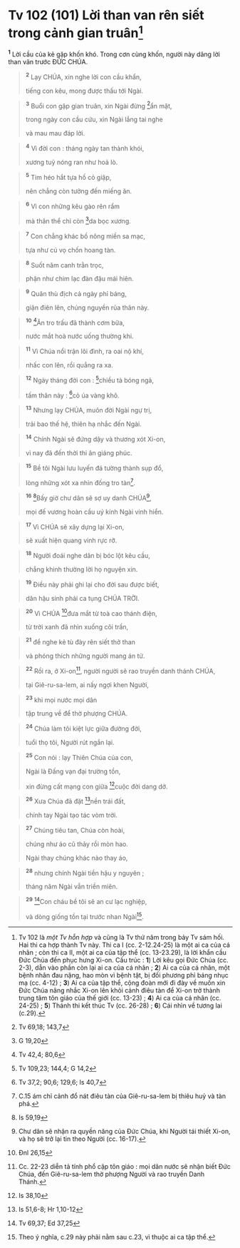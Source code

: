 # Tv 102 (101) Lời than van rên siết trong cảnh gian truân[^1]
<sup><b>1</b></sup> Lời cầu của kẻ gặp khốn khó. Trong cơn cùng khốn, người này dâng lời than vãn trước ĐỨC CHÚA.


> <sup><b>2</b></sup> Lạy CHÚA, xin nghe lời con cầu khẩn,
> 
> tiếng con kêu, mong được thấu tới Ngài.
>


> <sup><b>3</b></sup> Buổi con gặp gian truân, xin Ngài đừng [^1*]ẩn mặt,
> 
> trong ngày con cầu cứu, xin Ngài lắng tai nghe
> 
> và mau mau đáp lời.
>


> <sup><b>4</b></sup> Vì đời con : tháng ngày tan thành khói,
> 
> xương tuỷ nóng ran như hoả lò.
>


> <sup><b>5</b></sup> Tim héo hắt tựa hồ cỏ giập,
> 
> nên chẳng còn tưởng đến miếng ăn.
>


> <sup><b>6</b></sup> Vì con những kêu gào rên rẩm
> 
> mà thân thể chỉ còn [^2*]da bọc xương.
>


> <sup><b>7</b></sup> Con chẳng khác bồ nông miền sa mạc,
> 
> tựa như cú vọ chốn hoang tàn.
>


> <sup><b>8</b></sup> Suốt năm canh trằn trọc,
> 
> phận như chim lạc đàn đậu mái hiên.
>


> <sup><b>9</b></sup> Quân thù địch cả ngày phỉ báng,
> 
> giận điên lên, chúng nguyền rủa thân này.
>


> <sup><b>10</b></sup> [^3*]Ăn tro trấu đã thành cơm bữa,
> 
> nước mắt hoà nước uống thường khi.
>


> <sup><b>11</b></sup> Vì Chúa nổi trận lôi đình, ra oai nộ khí,
> 
> nhấc con lên, rồi quẳng ra xa.
>


> <sup><b>12</b></sup> Ngày tháng đời con : [^4*]chiều tà bóng ngả,
> 
> tấm thân này : [^5*]cỏ úa vàng khô.
>


> <sup><b>13</b></sup> Nhưng lạy CHÚA, muôn đời Ngài ngự trị,
> 
> trải bao thế hệ, thiên hạ nhắc đến Ngài.
>


> <sup><b>14</b></sup> Chính Ngài sẽ đứng dậy và thương xót Xi-on,
> 
> vì nay đã đến thời thi ân giáng phúc.
>


> <sup><b>15</b></sup> Bề tôi Ngài lưu luyến đá tường thành sụp đổ,
> 
> lòng những xót xa nhìn đống tro tàn[^2].
>


> <sup><b>16</b></sup> [^6*]Bấy giờ chư dân sẽ sợ uy danh CHÚA[^3],
> 
> mọi đế vương hoàn cầu uý kính Ngài vinh hiển.
>


> <sup><b>17</b></sup> Vì CHÚA sẽ xây dựng lại Xi-on,
> 
> sẽ xuất hiện quang vinh rực rỡ.
>


> <sup><b>18</b></sup> Người đoái nghe dân bị bóc lột kêu cầu,
> 
> chẳng khinh thường lời họ nguyện xin.
>


> <sup><b>19</b></sup> Điều này phải ghi lại cho đời sau được biết,
> 
> dân hậu sinh phải ca tụng CHÚA TRỜI.
>


> <sup><b>20</b></sup> Vì CHÚA [^7*]đưa mắt từ toà cao thánh điện,
> 
> từ trời xanh đã nhìn xuống cõi trần,
>


> <sup><b>21</b></sup> để nghe kẻ tù đày rên siết thở than
> 
> và phóng thích những người mang án tử.
>


> <sup><b>22</b></sup> Rồi ra, ở Xi-on[^4], người người sẽ rao truyền danh thánh CHÚA,
> 
> tại Giê-ru-sa-lem, ai nấy ngợi khen Người,
>


> <sup><b>23</b></sup> khi mọi nước mọi dân
> 
> tập trung về để thờ phượng CHÚA.
>


> <sup><b>24</b></sup> Chúa làm tôi kiệt lực giữa đường đời,
> 
> tuổi thọ tôi, Người rút ngắn lại.
>


> <sup><b>25</b></sup> Con nói : lạy Thiên Chúa của con,
> 
> Ngài là Đấng vạn đại trường tồn,
> 
> xin đừng cất mạng con giữa [^8*]cuộc đời dang dở.
>


> <sup><b>26</b></sup> Xưa Chúa đã đặt [^9*]nền trái đất,
> 
> chính tay Ngài tạo tác vòm trời.
>


> <sup><b>27</b></sup> Chúng tiêu tan, Chúa còn hoài,
> 
> chúng như áo cũ thảy rồi mòn hao.
> 
> Ngài thay chúng khác nào thay áo,
>


> <sup><b>28</b></sup> nhưng chính Ngài tiền hậu y nguyên ;
> 
> tháng năm Ngài vẫn triền miên.
>


> <sup><b>29</b></sup> [^10*]Con cháu bề tôi sẽ an cư lạc nghiệp,
> 
> và dòng giống tồn tại trước nhan Ngài[^5].
>

[^1]: Tv 102 là <i>một Tv hỗn hợp</i> và cũng là Tv thứ năm trong bảy Tv sám hối. Hai thi ca hợp thành Tv này. Thi ca I (cc. 2-12.24-25) là một ai ca của cá nhân ; còn thi ca II, một ai ca của tập thể (cc. 13-23.29), là lời khẩn cầu Đức Chúa đến phục hưng Xi-on. Cấu trúc : <b>1</b>) Lời kêu gọi Đức Chúa (cc. 2-3), dẫn vào phần còn lại ai ca của cá nhân ; <b>2</b>) Ai ca của cá nhân, một bệnh nhân đau nặng, hao mòn vì bệnh tật, bị đối phương phỉ báng nhục mạ (cc. 4-12) ; <b>3</b>) Ai ca của tập thể, cộng đoàn mới đi đày về muốn xin Đức Chúa nâng nhắc Xi-on lên khỏi cảnh điêu tàn để Xi-on trở thành trung tâm tôn giáo của thế giới (cc. 13-23) ; <b>4</b>) Ai ca của cá nhân (cc. 24-25) ; <b>5</b>) Thánh thi kết thúc Tv (cc. 26-28) ; <b>6</b>) Cái nhìn về tương lai (c.29).
[^2]: C.15 ám chỉ cảnh đổ nát điêu tàn của Giê-ru-sa-lem bị thiêu huỷ và tàn phá.
[^3]: Chư dân sẽ nhận ra quyền năng của Đức Chúa, khi Người tái thiết Xi-on, và họ sẽ trở lại tin theo Người (cc. 16-17).
[^4]: Cc. 22-23 diễn tả tính phổ cập tôn giáo : mọi dân nước sẽ nhận biết Đức Chúa, đến Giê-ru-sa-lem thờ phượng Người và rao truyền Danh Thánh.
[^5]: Theo ý nghĩa, c.29 này phải nằm sau c.23, vì thuộc ai ca tập thể.
[^1*]: Tv 69,18; 143,7
[^2*]: G 19,20
[^3*]: Tv 42,4; 80,6
[^4*]: Tv 109,23; 144,4; G 14,2
[^5*]: Tv 37,2; 90,6; 129,6; Is 40,7
[^6*]: Is 59,19
[^7*]: Đnl 26,15
[^8*]: Is 38,10
[^9*]: Is 51,6-8; Hr 1,10-12
[^10*]: Tv 69,37; Ed 37,25
